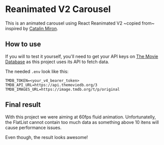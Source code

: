# Reanimated V2 Carousel
This is an animated carousel using React Reanimated V2 ~copied from~ inspired by [Catalin Miron](https://youtu.be/yV-2HRzNX9o).

## How to use
If you will to test it yourself, you'll need to get your API keys on [The Movie Database](https://themoviedb.org) as this project uses its API to fetch data.

The needed `.env` look like this:

```properties
TMDB_TOKEN=<your_v4_bearer_token>
TMDB_API_URL=https://api.themoviedb.org/3
TMDB_IMAGES_URL=https://image.tmdb.org/t/p/original
```

## Final result
With this project we were aiming at 60fps fluid animation. Unfortunatelly, the FlatList cannot contain too much data as something above 10 itens will cause performance issues.

Even though, the result looks awesome!
